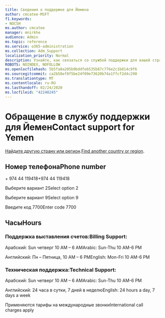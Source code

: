 ```yaml
---
title: Сведения о поддержке для Йемена
author: cmcatee-MSFT
f1.keywords:
- NOCSH
ms.author: cmcatee
manager: mnirkhe
audience: Admin
ms.topic: reference
ms.service: o365-administration
ms.collection: Adm_Support
localization_priority: Normal
description: Узнайте, как связаться со службой поддержки для вашей страны или региона.
ROBOTS: NOINDEX, NOFOLLOW
ms.openlocfilehash: 5b5fa8a205b9bddfeb535b87c776e2c1b814c9f6
ms.sourcegitcommit: ca2b58ef8f5be24f09e73620b74a1ffcf2d4c290
ms.translationtype: MT
ms.contentlocale: ru-RU
ms.lasthandoff: 02/24/2020
ms.locfileid: "42248245"
---
```

# <a name="contact-support-for-yemen"></a><span data-ttu-id="0a5dc-103">Обращение в службу поддержки для Йемен</span><span class="sxs-lookup"><span data-stu-id="0a5dc-103">Contact support for Yemen</span></span>

<span data-ttu-id="0a5dc-104">[Найдите другую страну или регион](../contact-support-for-business-products.md).</span><span class="sxs-lookup"><span data-stu-id="0a5dc-104">[Find another country or region](../contact-support-for-business-products.md).</span></span>

## <a name="phone-number"></a><span data-ttu-id="0a5dc-105">Номер телефона</span><span class="sxs-lookup"><span data-stu-id="0a5dc-105">Phone number</span></span>
<span data-ttu-id="0a5dc-106">+ 974 44 119418</span><span class="sxs-lookup"><span data-stu-id="0a5dc-106">+974 44 119418</span></span>

<span data-ttu-id="0a5dc-107">Выберите вариант 2</span><span class="sxs-lookup"><span data-stu-id="0a5dc-107">Select option 2</span></span>

<span data-ttu-id="0a5dc-108">Выберите вариант 9</span><span class="sxs-lookup"><span data-stu-id="0a5dc-108">Select option 9</span></span>

<span data-ttu-id="0a5dc-109">Введите код 7700</span><span class="sxs-lookup"><span data-stu-id="0a5dc-109">Enter code 7700</span></span>

## <a name="hours"></a><span data-ttu-id="0a5dc-110">Часы</span><span class="sxs-lookup"><span data-stu-id="0a5dc-110">Hours</span></span>
### <a name="billing-support"></a><span data-ttu-id="0a5dc-111">Поддержка выставления счетов:</span><span class="sxs-lookup"><span data-stu-id="0a5dc-111">Billing Support:</span></span>

<span data-ttu-id="0a5dc-112">Арабский: Sun четверг 10 AM – 6 AM</span><span class="sxs-lookup"><span data-stu-id="0a5dc-112">Arabic: Sun-Thu 10 AM-6 PM</span></span>

<span data-ttu-id="0a5dc-113">Английский: Пн – Пятница, 10 AM – 6 PM</span><span class="sxs-lookup"><span data-stu-id="0a5dc-113">English: Mon-Fri 10 AM-6 PM</span></span>

### <a name="technical-support"></a><span data-ttu-id="0a5dc-114">Техническая поддержка:</span><span class="sxs-lookup"><span data-stu-id="0a5dc-114">Technical Support:</span></span>

<span data-ttu-id="0a5dc-115">Арабский: Sun четверг 10 AM – 6 AM</span><span class="sxs-lookup"><span data-stu-id="0a5dc-115">Arabic: Sun-Thu 10 AM-6 PM</span></span>

<span data-ttu-id="0a5dc-116">Английский: 24 часа в сутки, 7 дней в неделю</span><span class="sxs-lookup"><span data-stu-id="0a5dc-116">English: 24 hours a day, 7 days a week</span></span>

<span data-ttu-id="0a5dc-117">Применяются тарифы на международные звонки</span><span class="sxs-lookup"><span data-stu-id="0a5dc-117">International call charges apply</span></span>